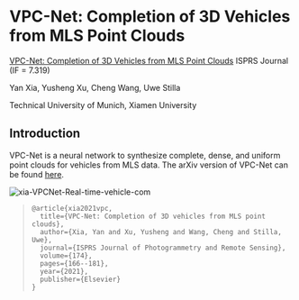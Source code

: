 # VPC-Net: Completion of 3D Vehicles from MLS Point Clouds
[VPC-Net: Completion of 3D Vehicles from MLS Point Clouds](https://www.sciencedirect.com/science/article/abs/pii/S0924271621000344)  ISPRS Journal (IF = 7.319) 

Yan Xia, Yusheng Xu, Cheng Wang, Uwe Stilla

Technical University of Munich, Xiamen University



## Introduction

VPC-Net is a neural network to synthesize complete, dense, and uniform point clouds for vehicles from MLS data. The arXiv version of VPC-Net can be found [here](https://arxiv.org/abs/2008.03404).

![xia-VPCNet-Real-time-vehicle-com](https://github.com/Yan-Xia/VPC-Net/demo/xia_VPCNet_Real-time_vehicle_completion_using_Kitti_dataset.gif)

> ```
> @article{xia2021vpc,
>   title={VPC-Net: Completion of 3D vehicles from MLS point clouds},
>   author={Xia, Yan and Xu, Yusheng and Wang, Cheng and Stilla, Uwe},
>   journal={ISPRS Journal of Photogrammetry and Remote Sensing},
>   volume={174},
>   pages={166--181},
>   year={2021},
>   publisher={Elsevier}
> }
> ```



